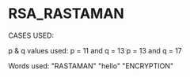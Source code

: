 # RSA_RASTAMAN

CASES USED:

p & q values used:
p = 11 and q = 13
p = 13 and q = 17

Words used:
"RASTAMAN"
"hello"
"ENCRYPTION"
